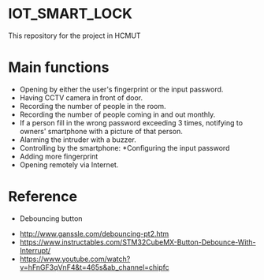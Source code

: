 # IOT_SMART_LOCK
This repository for the project in HCMUT
# Main functions
-  Opening by either the user's fingerprint or the input password.
-  Having CCTV camera in front of door.
-  Recording the number of people in the room.
-  Recording the number of people coming in and out monthly.
-  If a person fill in the wrong password exceeding 3 times, notifying to owners' smartphone with a picture of that person.
-  Alarming the intruder with a buzzer.
-  Controlling by the smartphone:
  *Configuring the input password
 -  Adding more fingerprint
 -  Opening remotely via Internet.
# Reference
-  Debouncing button
  +  http://www.ganssle.com/debouncing-pt2.htm
  +  https://www.instructables.com/STM32CubeMX-Button-Debounce-With-Interrupt/
  +  https://www.youtube.com/watch?v=hFnGF3qVnF4&t=465s&ab_channel=chipfc
